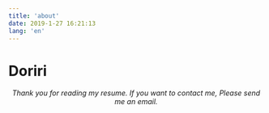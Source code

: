 ```yaml
---
title: 'about'
date: 2019-1-27 16:21:13
lang: 'en'
---
```


# Doriri

<div align="center">

_Thank you for reading my resume. If you want to contact me, Please send me an email._

</div>
